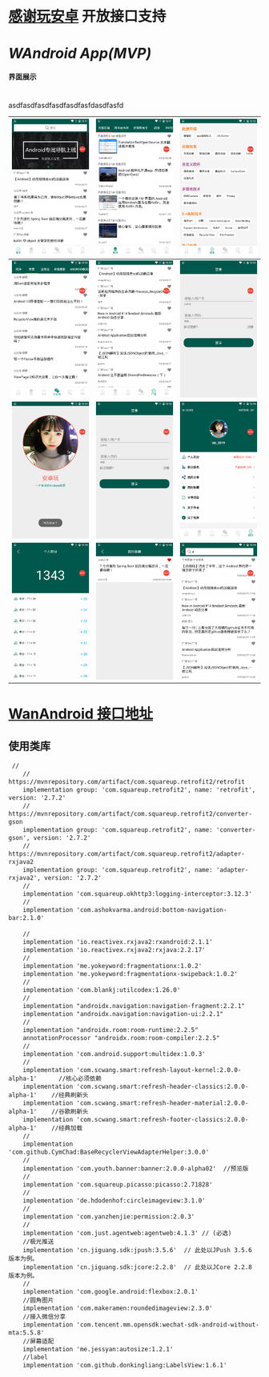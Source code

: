
# [感谢玩安卓](https://www.wanandroid.com/) 开放接口支持

# *WAndroid App(MVP)*
 **界面展示**
#
asdfasdfasdfasdfasdfasfdasdfasfd

| ![1.png](https://github.com/ldc2017/WAndroid/blob/master/images/1.png) | ![2.png](https://github.com/ldc2017/WAndroid/blob/master/images/2.png) | ![3.png](https://github.com/ldc2017/WAndroid/blob/master/images/3.png) |
|:-----------------------------------------------------------------------|:-----------------------------------------------------------------------|:-----------------------------------------------------------------------|
| ![4.png](https://github.com/ldc2017/WAndroid/blob/master/images/4.png) | ![5.png](https://github.com/ldc2017/WAndroid/blob/master/images/5.png) | ![6.png](https://github.com/ldc2017/WAndroid/blob/master/images/6.png) |
| ![7.png](https://github.com/ldc2017/WAndroid/blob/master/images/7.png) | ![8.png](https://github.com/ldc2017/WAndroid/blob/master/images/8.png) | ![9.png](https://github.com/ldc2017/WAndroid/blob/master/images/9.png) |
| ![10.png](https://github.com/ldc2017/WAndroid/blob/master/images/10.png) | ![11.png](https://github.com/ldc2017/WAndroid/blob/master/images/11.png) | ![12.png](https://github.com/ldc2017/WAndroid/blob/master/images/12.png)  |


# [**WanAndroid 接口地址**](https://www.wanandroid.com/blog/show/2)

## 使用类库
```
 //
    // https://mvnrepository.com/artifact/com.squareup.retrofit2/retrofit
    implementation group: 'com.squareup.retrofit2', name: 'retrofit', version: '2.7.2'
    // https://mvnrepository.com/artifact/com.squareup.retrofit2/converter-gson
    implementation group: 'com.squareup.retrofit2', name: 'converter-gson', version: '2.7.2'
    // https://mvnrepository.com/artifact/com.squareup.retrofit2/adapter-rxjava2
    implementation group: 'com.squareup.retrofit2', name: 'adapter-rxjava2', version: '2.7.2'
    //
    implementation 'com.squareup.okhttp3:logging-interceptor:3.12.3'
    //
    implementation 'com.ashokvarma.android:bottom-navigation-bar:2.1.0'

    //
    implementation 'io.reactivex.rxjava2:rxandroid:2.1.1'
    implementation 'io.reactivex.rxjava2:rxjava:2.2.17'
    //
    implementation 'me.yokeyword:fragmentationx:1.0.2'
    implementation 'me.yokeyword:fragmentationx-swipeback:1.0.2'
    //
    implementation 'com.blankj:utilcodex:1.26.0'
    //
    implementation "androidx.navigation:navigation-fragment:2.2.1"
    implementation "androidx.navigation:navigation-ui:2.2.1"
    //
    implementation "androidx.room:room-runtime:2.2.5"
    annotationProcessor "androidx.room:room-compiler:2.2.5"
    //
    implementation 'com.android.support:multidex:1.0.3'
    //
    implementation 'com.scwang.smart:refresh-layout-kernel:2.0.0-alpha-1'      //核心必须依赖
    implementation 'com.scwang.smart:refresh-header-classics:2.0.0-alpha-1'    //经典刷新头
    implementation 'com.scwang.smart:refresh-header-material:2.0.0-alpha-1'    //谷歌刷新头
    implementation 'com.scwang.smart:refresh-footer-classics:2.0.0-alpha-1'    //经典加载
    //
    implementation 'com.github.CymChad:BaseRecyclerViewAdapterHelper:3.0.0'
    //
    implementation 'com.youth.banner:banner:2.0.0-alpha02'  //预览版
    //
    implementation 'com.squareup.picasso:picasso:2.71828'
    //
    implementation 'de.hdodenhof:circleimageview:3.1.0'
    //
    implementation 'com.yanzhenjie:permission:2.0.3'
    //
    implementation 'com.just.agentweb:agentweb:4.1.3' // (必选)
    //极光推送
    implementation 'cn.jiguang.sdk:jpush:3.5.6'  // 此处以JPush 3.5.6 版本为例。
    implementation 'cn.jiguang.sdk:jcore:2.2.8'  // 此处以JCore 2.2.8 版本为例。
    //
    implementation 'com.google.android:flexbox:2.0.1'
    //圆角图片
    implementation 'com.makeramen:roundedimageview:2.3.0'
    //接入微信分享
    implementation 'com.tencent.mm.opensdk:wechat-sdk-android-without-mta:5.5.8'
    //屏幕适配
    implementation 'me.jessyan:autosize:1.2.1'
    //label
    implementation 'com.github.donkingliang:LabelsView:1.6.1'
```

